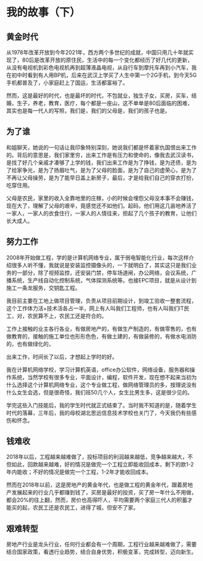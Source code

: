 # 我的故事（下）

## 黄金时代

从1978年改革开放到今年2021年，西方两个多世纪的成就，中国只用几十年就实现了，80后是改革开放的原住民，生活中的每一个变化都经历了好几代的更新，从没有电视机到彩色电视机再到超薄液晶电视，从自行车到摩托车再到小汽车，我在初中时看到有人用BP机，后来在武汉上学买了人生中第一个2G手机，到今天5G手机都普及了，小家庭赶上了国运，生活都富裕了。

然而，这是最好的时代，也是最坏的时代，不包就业，独生子女，买房，买车，结婚，生子，养老，教育，医疗，每个都是一座山，这不单单是80后面临的困难，其实也是每一代人的写照，我们是，我们的父母是，我们的孩子也是。

## 为了谁

和姐聊天，她说的一句话让我印象特别深刻，她说我们都是怀着家仇国恨出来工作的。背后的意思是，我们家里穷，出来工作是有压力和使命的，像我去武汉读书，是找了好几个亲戚才凑够了上学的钱，我们出来工作是为了挣钱，是为还债，是为了给家争光，是为了扬眉吐气，是为了父母的脸面，是为了自己的虚荣心，是为了不再让父母操劳，是为了能早日盖上新房子，最后，才是给我们自己的穿衣打扮，吃穿住用。

父母是农民，家里的收入全靠地里的庄稼，小的时候会埋怨父母没本事不会赚钱，现在大了，理解了父母的艰辛，竟感觉还不如他们。起码，他们用这几亩地养活了一家人，一家人的衣食住行，一家人的人情往来，担起了几个孩子的教育，让他们长大成人。

## 努力工作

2008年开始做工程，学的是计算机网络专业，属于弱电智能化行业，每次这样介绍很多人听不懂，我就说是安装监控摄像头的，一下就明白了，其实这只是我们业务的一部分，除了视频监控，还安装门禁，停车场道闸，办公网络，会议系统，广播系统，生产线自动化控制系统，气体探测系统等。也接EPC项目，就是从设计到施工一条龙服务，交钥匙工程。

我目前主要在工地上做项目管理，负责从项目前期设计，到竣工验收一整套流程，这个工作体力活+技术活各占一半，网上有人叫我们工程师，也有人叫我们IT民工，对，农民算不上，农民工还是符合的。

工作上接触的业主各行各业，有做房地产的，有做生产制造的，有做零售的，也有做教育的，接触的施工单位也形形色色，有做土建的，有做装修的，有做水电消防的，也有做绿化的，

出来工作，时间长了以后，才想起上学时的好。

我在计算机网络学校，学习计算机英语，office办公软件，网络设备，服务器和操作系统，当然学校有很多专业，平面设计，编程，软件开发，现在想不起来当初为什么选择这个计算机网络专业，这个专业做工程，做网络管理员的多，按理说没有什么女生会选，但是很奇怪，我们班50几个人，女生比男生多，这是很少见的。

学完这些入门技能后，我的学生时代就正式结束了。当时我不知道的是，随着学生时代的落幕，三年后，我的母校湖北思远信息技术学校也关门了，今天我仍有些感伤和怀念。

## 钱难收

2018年以后，工程越来越难做了，投标项目的利润越来越低，竞争越来越大，不但如此，回款越来越难，好的情况是做完一个工程立即能收回成本，剩下的款1-2年内能收；不好的情况是做完一个工程，1-2年才能收回成本。

然而在2018年以前，这是房地产的黄金年代，也是做工程的黄金年代，跟着房地产发展起来的行业几乎都赚到钱了，买房是最好的投资，买了房一年什么不用做，都会20%的往上翻，然而，房价也高得吓人，平均需要两个家庭三代人的积蓄才能买的起，农民工还是农民工，进得了城，但安不了家。

## 艰难转型

房地产行业是龙头行业，任何行业都会有一个周期，工程行业越来越难做了，需要结合国家政策，看透行业趋势，结合自身优势，积极变革，完成转型，迈向新生。
